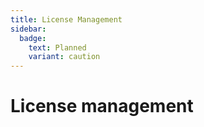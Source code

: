 ```yaml
---
title: License Management
sidebar:
  badge:
    text: Planned
    variant: caution
---
```


# License management
